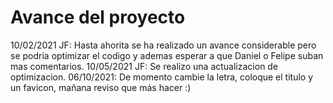 # Avance del proyecto

10/02/2021 JF: Hasta ahorita se ha realizado un avance considerable pero se podria optimizar el codigo y ademas esperar a que Daniel o Felipe suban mas comentarios.
10/05/2021 JF: Se realizo una actualizacion de optimizacion.
06/10/2021: De momento cambie la letra, coloque el titulo y un favicon, mañana reviso que más hacer :)
